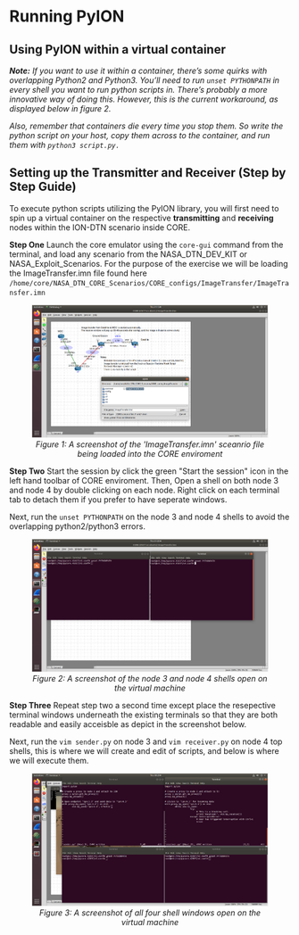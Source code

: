 # Running PyION

## Using PyION within a virtual container

***Note:** If you want to use it within a container, there’s some quirks with overlapping Python2 and Python3. You’ll need to run `unset PYTHONPATH` in every shell you want to run python scripts in. There’s probably a more innovative way of doing this. However, this is the current workaround, as displayed below in _figure 2_.*

*Also, remember that containers die every time you stop them. So write the python script on your host, copy them across to the container, and run them with `python3 script.py.`*

## Setting up the Transmitter and Receiver  (Step by Step Guide)

To execute python scripts utilizing the PyION library, you will first need to spin up a virtual container on the respective **transmitting** and **receiving** nodes within the ION-DTN scenario inside CORE.

**Step One**
Launch the core emulator using the `core-gui` command from the terminal, and load any scenario from the  NASA_DTN_DEV_KIT or NASA_Exploit_Scenarios. For the purpose of the exercise we will be loading the ImageTransfer.imn file found here `/home/core/NASA_DTN_CORE_Scenarios/CORE_configs/ImageTransfer/ImageTransfer.imn`

<figure align="center">
  <img src="https://github.com/NASA-Protocol-Exploits/handbook/blob/main/docs/image-resources/running-pyion-doc/load-base-image-transfer-scenario.PNG?raw=true"/>
  <figcaption><i>Figure 1: A screenshot of the 'ImageTransfer.imn' sceanrio file being loaded into the CORE enviroment</i></figcaption>
</figure>

**Step Two**
Start the session by click the green "Start the session" icon in the left hand toolbar of CORE enviroment. Then, Open a shell on both node 3 and node 4 by double clicking on each node. Right click on each terminal tab to detach them if you prefer to have seperate windows. 

Next, run the `unset PYTHONPATH` on the node 3 and node 4 shells to avoid the overlapping python2/python3 errors. 

<figure align="center">
  <img src="https://github.com/NASA-Protocol-Exploits/handbook/blob/main/docs/image-resources/running-pyion-doc/spawn-shells-for-node3-and-node4.PNG?raw=true"/>
  <figcaption><i>Figure 2: A screenshot of the node 3 and node 4 shells open on the virtual machine</i></figcaption>
</figure>

**Step Three**
Repeat step two a second time except place the resepective terminal windows underneath the existing terminals so that they are both readable and easily acceisble as depict in the screenshot below. 

Next, run the `vim sender.py` on node 3 and `vim receiver.py` on node 4 top shells, this is where we will create and edit of scripts, and below is where we will execute them.

<figure align="center">
  <img src="https://github.com/NASA-Protocol-Exploits/handbook/blob/main/docs/image-resources/running-pyion-doc/spawn-shells-for-node3-and-node4-again.PNG?raw=true"/>
  <figcaption><i>Figure 3: A screenshot of all four shell windows open on the virtual machine</i></figcaption>
</figure>
